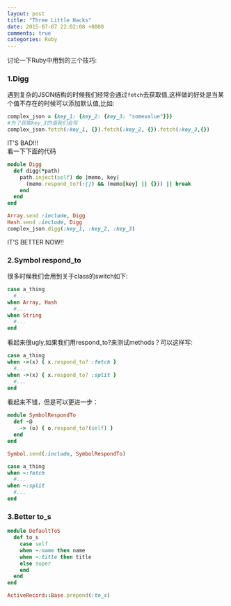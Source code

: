 ```yaml
---
layout: post
title: "Three Little Hacks"
date: 2015-07-07 22:02:08 +0800
comments: true
categories: Ruby
---
```

讨论一下Ruby中用到的三个技巧:
### 1.Digg
遇到复杂的JSON结构的时候我们经常会通过`fetch`去获取值,这样做的好处是当某个值不存在的时候可以添加默认值,比如:  
```ruby
complex_json = {key_1: {key_2: {key_3: "somevalue"}}}
#为了获取key_3的值我们会写
complex_json.fetch(:key_1, {}).fetch(:key_2, {}).fetch(:key_3,{})
```
IT'S BAD!!!   
看一下下面的代码   
```ruby
module Digg
  def digg(*path)
    path.inject(self) do |memo, key|
      (memo.respond_to?(:[]) && (memo[key] || {})) || break
    end
  end
end

Array.send :include, Digg
Hash.send :include, Digg
complex_json.digg(:key_1, :key_2, :key_3)
```

IT'S BETTER NOW!!   

### 2.Symbol respond_to
很多时候我们会用到关于class的switch如下:
```ruby
case a_thing
  #...
when Array, Hash
  #...
when String
  #...
end
```
看起来很ugly,如果我们用respond_to?来测试methods？可以这样写:  
```ruby
case a_thing
when ->(x) { x.respond_to? :fetch }
  #...
when ->(x) { x.respond_to? :split }
  #...
end
```
看起来不错，但是可以更进一步：   
```ruby
module SymbolRespondTo
  def ~@
    -> (o) { o.respond_to?(self) }
  end
end

Symbol.send(:include, SymbolRespondTo)

case a_thing
when ~:fetch
  #...
when ~:split
  #...
end
```

### 3.Better to_s
```ruby
module DefaultToS
  def to_s
    case self
    when ~:name then name
    when ~:title then title
    else super
    end
  end
end

ActiveRecord::Base.prepend(:to_s)
```